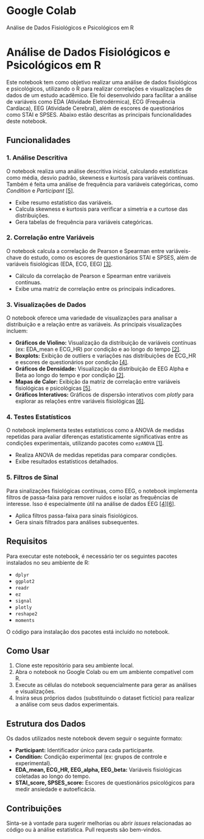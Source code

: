 # Google Colab

Análise de Dados Fisiológicos e Psicológicos em R

# Análise de Dados Fisiológicos e Psicológicos em R

Este notebook tem como objetivo realizar uma análise de dados fisiológicos e psicológicos, utilizando o R para realizar correlações e visualizações de dados de um estudo acadêmico. Ele foi desenvolvido para facilitar a análise de variáveis como EDA (Atividade Eletrodérmica), ECG (Frequência Cardíaca), EEG (Atividade Cerebral), além de escores de questionários como STAI e SPSES. Abaixo estão descritas as principais funcionalidades deste notebook.

## Funcionalidades

### 1. **Análise Descritiva**
O notebook realiza uma análise descritiva inicial, calculando estatísticas como média, desvio padrão, skewness e kurtosis para variáveis contínuas. Também é feita uma análise de frequência para variáveis categóricas, como *Condition* e *Participant* [[5]](https://poe.com/citation?message_id=252043470924&citation=5).

- Exibe resumo estatístico das variáveis.
- Calcula skewness e kurtosis para verificar a simetria e a curtose das distribuições.
- Gera tabelas de frequência para variáveis categóricas.

### 2. **Correlação entre Variáveis**
O notebook calcula a correlação de Pearson e Spearman entre variáveis-chave do estudo, como os escores de questionários STAI e SPSES, além de variáveis fisiológicas (EDA, ECG, EEG) [[3]](https://poe.com/citation?message_id=252043470924&citation=3).

- Cálculo da correlação de Pearson e Spearman entre variáveis contínuas.
- Exibe uma matriz de correlação entre os principais indicadores.

### 3. **Visualizações de Dados**
O notebook oferece uma variedade de visualizações para analisar a distribuição e a relação entre as variáveis. As principais visualizações incluem:

- **Gráficos de Violino:** Visualização da distribuição de variáveis contínuas (ex: EDA_mean e ECG_HR) por condição e ao longo do tempo [[2]](https://poe.com/citation?message_id=252043470924&citation=2).
- **Boxplots:** Exibição de outliers e variações nas distribuições de ECG_HR e escores de questionários por condição [[4]](https://poe.com/citation?message_id=252043470924&citation=4).
- **Gráficos de Densidade:** Visualização da distribuição de EEG Alpha e Beta ao longo do tempo e por condição [[2]](https://poe.com/citation?message_id=252043470924&citation=2).
- **Mapas de Calor:** Exibição da matriz de correlação entre variáveis fisiológicas e psicológicas [[5]](https://poe.com/citation?message_id=252043470924&citation=5).
- **Gráficos Interativos:** Gráficos de dispersão interativos com *plotly* para explorar as relações entre variáveis fisiológicas [[6]](https://poe.com/citation?message_id=252043470924&citation=6).

### 4. **Testes Estatísticos**
O notebook implementa testes estatísticos como a ANOVA de medidas repetidas para avaliar diferenças estatisticamente significativas entre as condições experimentais, utilizando pacotes como `ezANOVA` [[1]](https://poe.com/citation?message_id=252043470924&citation=1).

- Realiza ANOVA de medidas repetidas para comparar condições.
- Exibe resultados estatísticos detalhados.

### 5. **Filtros de Sinal**
Para sinalizações fisiológicas contínuas, como EEG, o notebook implementa filtros de passa-faixa para remover ruídos e isolar as frequências de interesse. Isso é especialmente útil na análise de dados EEG [[4]](https://poe.com/citation?message_id=252043470924&citation=4)[[6]](https://poe.com/citation?message_id=252043470924&citation=6).

- Aplica filtros passa-faixa para sinais fisiológicos.
- Gera sinais filtrados para análises subsequentes.

## Requisitos

Para executar este notebook, é necessário ter os seguintes pacotes instalados no seu ambiente de R:

- `dplyr`
- `ggplot2`
- `readr`
- `ez`
- `signal`
- `plotly`
- `reshape2`
- `moments`

O código para instalação dos pacotes está incluído no notebook.

## Como Usar

1. Clone este repositório para seu ambiente local.
2. Abra o notebook no Google Colab ou em um ambiente compatível com R.
3. Execute as células do notebook sequencialmente para gerar as análises e visualizações.
4. Insira seus próprios dados (substituindo o dataset fictício) para realizar a análise com seus dados experimentais.

## Estrutura dos Dados

Os dados utilizados neste notebook devem seguir o seguinte formato:

- **Participant:** Identificador único para cada participante.
- **Condition:** Condição experimental (ex: grupos de controle e experimental).
- **EDA_mean, ECG_HR, EEG_alpha, EEG_beta:** Variáveis fisiológicas coletadas ao longo do tempo.
- **STAI_score, SPSES_score:** Escores de questionários psicológicos para medir ansiedade e autoeficácia.

## Contribuições

Sinta-se à vontade para sugerir melhorias ou abrir *issues* relacionadas ao código ou à análise estatística. Pull requests são bem-vindos.
